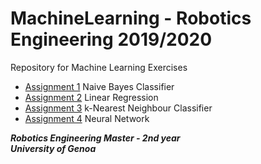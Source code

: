 # MachineLearning - Robotics Engineering 2019/2020
Repository for Machine Learning Exercises

* [Assignment 1](https://github.com/francescacanale/MachineLearning/tree/master/Assignment_1) Naive Bayes Classifier
* [Assignment 2](https://github.com/francescacanale/MachineLearning/tree/master/Assignment_2) Linear Regression
* [Assignment 3](https://github.com/francescacanale/MachineLearning/tree/master/Assignment_3) k-Nearest Neighbour Classifier
* [Assignment 4](https://github.com/francescacanale/MachineLearning/tree/master/Assignment_4) Neural Network



***Robotics Engineering Master - 2nd year***   
***University of Genoa***

